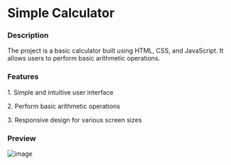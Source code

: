 <h1>Simple Calculator</h1>

<h3>Description</h3> 
<p>The project is a basic calculator built using HTML, CSS, and JavaScript. It allows users to perform basic arithmetic operations. </p>

<h3>Features </h3>
<p> 1. Simple and intuitive user interface </p>
<p> 2. Perform basic arithmetic operations </p>
<p> 3. Responsive design for various screen sizes </p>

<h3>Preview</h3>

 ![image](https://github.com/user-attachments/assets/659bbe41-931a-40f5-bf3f-060c19fd9c48)

